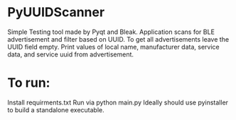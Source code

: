 # PyUUIDScanner
Simple Testing tool made by Pyqt and Bleak. Application scans for BLE advertisement and filter based on UUID. To get all advertisements leave the UUID field empty.
Print values of local name, manufacturer data, service data, and service uuid from advertisement.
# To run:
Install requirments.txt
Run via python main.py
Ideally should use pyinstaller to build a standalone executable. 
